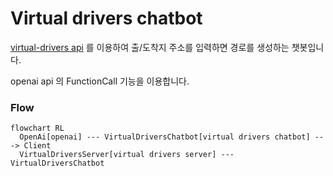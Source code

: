 # Virtual drivers chatbot

[virtual-drivers api](https://github.com/disdong123/virtual-drivers) 를 이용하여 출/도착지 주소를 입력하면 경로를 생성하는 챗봇입니다.

openai api 의 FunctionCall 기능을 이용합니다.

### Flow
```mermaid
flowchart RL
  OpenAi[openai] --- VirtualDriversChatbot[virtual drivers chatbot] ---> Client
  VirtualDriversServer[virtual drivers server] --- VirtualDriversChatbot
```